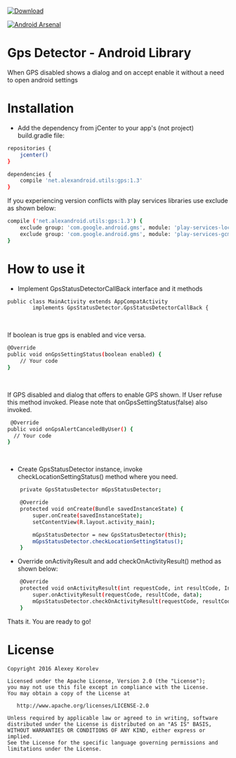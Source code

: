 [ ![Download](https://api.bintray.com/packages/pulimet/utils/gps/images/download.svg) ](https://bintray.com/pulimet/utils/gps/_latestVersion)

[![Android Arsenal](https://img.shields.io/badge/Android%20Arsenal-GpsDetector-brightgreen.svg?style=flat)](http://android-arsenal.com/details/1/4916)

# Gps Detector - Android Library

When GPS disabled shows a dialog and on accept enable it without a need to open android settings

# Installation

- Add the dependency from jCenter to your app's (not project) build.gradle file:

```sh
repositories {
    jcenter()
}

dependencies {
    compile 'net.alexandroid.utils:gps:1.3'
}
```

If you experiencing version conflicts with play services libraries use exclude as shown below:
```sh
compile ('net.alexandroid.utils:gps:1.3') {
    exclude group: 'com.google.android.gms', module: 'play-services-location'
    exclude group: 'com.google.android.gms', module: 'play-services-gcm'
}
```    

# How to use it

- Implement GpsStatusDetectorCallBack interface and it methods
```sh
public class MainActivity extends AppCompatActivity 
        implements GpsStatusDetector.GpsStatusDetectorCallBack { 
```
<br>

If boolean is true gps is enabled and vice versa.
```sh
@Override
public void onGpsSettingStatus(boolean enabled) {
    // Your code
}
```
<br>

If GPS disabled and dialog that offers to enable GPS shown. If User refuse this method invoked. 
Please note that onGpsSettingStatus(false) also invoked.
```sh    
 @Override
public void onGpsAlertCanceledByUser() {
  // Your code
}  
```
<br>



- Create GpsStatusDetector instance, invoke checkLocationSettingStatus() method where you need.
```sh
    private GpsStatusDetector mGpsStatusDetector;

    @Override
    protected void onCreate(Bundle savedInstanceState) {
        super.onCreate(savedInstanceState);
        setContentView(R.layout.activity_main);

        mGpsStatusDetector = new GpsStatusDetector(this);
        mGpsStatusDetector.checkLocationSettingStatus();
    }
```

- Override onActivityResult and add checkOnActivityResult() method as shown below:
```sh
    @Override
    protected void onActivityResult(int requestCode, int resultCode, Intent data) {
        super.onActivityResult(requestCode, resultCode, data);
        mGpsStatusDetector.checkOnActivityResult(requestCode, resultCode);
    }  
```

 Thats it. You are ready to go!


# License

```
Copyright 2016 Alexey Korolev

Licensed under the Apache License, Version 2.0 (the "License");
you may not use this file except in compliance with the License.
You may obtain a copy of the License at

   http://www.apache.org/licenses/LICENSE-2.0

Unless required by applicable law or agreed to in writing, software
distributed under the License is distributed on an "AS IS" BASIS,
WITHOUT WARRANTIES OR CONDITIONS OF ANY KIND, either express or implied.
See the License for the specific language governing permissions and
limitations under the License.
```

